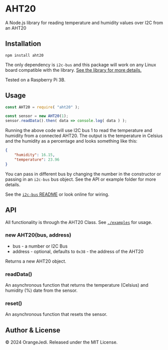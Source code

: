 # AHT20
A Node.js library for reading temperature and humidity values over I2C from an AHT20

## Installation 

`npm install aht20`

The only dependency is `i2c-bus` and this package will work on any Linux board compatible with the library.
[See the library for more details.](https://www.npmjs.com/package/i2c-bus?activeTab=readme#installation) 

Tested on a Raspberry Pi 3B.

## Usage

```javascript
const AHT20 = require( "aht20" );

const sensor = new AHT20(1);
sensor.readData().then( data => console.log( data ) );
```
Running the above code will use I2C bus 1 to read the temperature and humidity from a connected AHT20.
The output is the temperature in Celsius and the humidity as a percentage and looks something like this:
```json
{ 
    "humidity": 16.15, 
    "temperature": 23.96 
}
```
You can pass in different bus by changing the number in the constructor or passing in an `i2c-bus` bus object. 
See the API or example folder for more details.

See the [`i2c-bus` README](https://www.npmjs.com/package/i2c-bus) or look online for wiring.

## API

All functionality is through the AHT20 Class. See [`./examples`](./examples) for usage.

### new AHT20(bus, address)
* bus - a number or I2C Bus
* address - optional, defaults to `0x38` - the address of the AHT20

Returns a new AHT20 object.

### readData()

An asynchronous function that returns the temperature (Celsius) and humidity (%) date from the sensor.

### reset()

An asynchronous function that resets the sensor.

## Author & License

© 2024 OrangeJedi. Released under the MIT License.